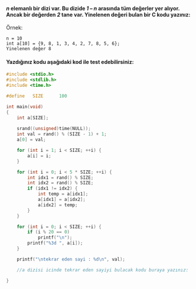#### _n_ elemanlı bir dizi var. Bu dizide *1 – n* arasında tüm değerler yer alıyor. Ancak bir değerden *2* tane var. Yinelenen değeri bulan bir C kodu yazınız:

Örnek:

```
n = 10
int a[10] = {9, 8, 1, 3, 4, 2, 7, 8, 5, 6};
Yinelenen değer 8
```


#### Yazdığınız kodu aşağıdaki kod ile test edebilirsiniz:

```C
#include <stdio.h>
#include <stdlib.h>
#include <time.h>

#define   SIZE      100

int main(void)
{
	int a[SIZE];
	
	srand((unsigned)time(NULL));
	int val = rand() % (SIZE - 1) + 1;
	a[0] = val;

	for (int i = 1; i < SIZE; ++i) {
		a[i] = i;
	}

	for (int i = 0; i < 5 * SIZE; ++i) {
		int idx1 = rand() % SIZE;
		int idx2 = rand() % SIZE;
		if (idx1 != idx2) {
			int temp = a[idx1];
			a[idx1] = a[idx2];
			a[idx2] = temp;
		}
	}

	for (int i = 0; i < SIZE; ++i) {
		if (i % 20 == 0)
			printf("\n");
		printf("%3d ", a[i]);
	}

	printf("\ntekrar eden sayi : %d\n", val);

	//a dizisi icinde tekrar eden sayiyi bulacak kodu buraya yazınız:

}
```
